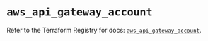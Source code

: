# `aws_api_gateway_account`

Refer to the Terraform Registry for docs: [`aws_api_gateway_account`](https://registry.terraform.io/providers/hashicorp/aws/5.82.2/docs/resources/api_gateway_account).
